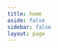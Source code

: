 ```yaml
---
title: home
aside: false
sidebar: false
layout: page
---
```

<script setup>
import BlogContainer from "../../.vitepress/theme/components/page/BlogContainer.vue";
import { useData } from "vitepress";
const { theme } = useData();
const posts = theme.value.posts.slice(0,10)
</script>
<BlogContainer :posts="posts" :pageCurrent="1" :pagesNum="3" />